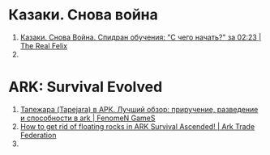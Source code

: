 # Казаки. Снова война
1. [Казаки. Снова Война. Спидран обучения: "С чего начать?" за 02:23 | The Real Felix](https://www.youtube.com/watch?v=EZliFn401Jw)
2. 

# ARK: Survival Evolved
1. [Тапежара (Tapejara) в АРК. Лучший обзор: приручение, разведение и способности в ark | FenomeN GameS](https://www.youtube.com/watch?v=ctKhCV_JHL8)
2. [How to get rid of floating rocks in ARK Survival Ascended! | Ark Trade Federation](https://www.youtube.com/watch?v=slaak2ixJNI)
3. 
